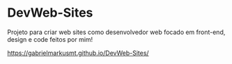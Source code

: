 # DevWeb-Sites
Projeto para criar web sites como desenvolvedor web focado em front-end, design e code feitos por mim!


https://gabrielmarkusmt.github.io/DevWeb-Sites/

